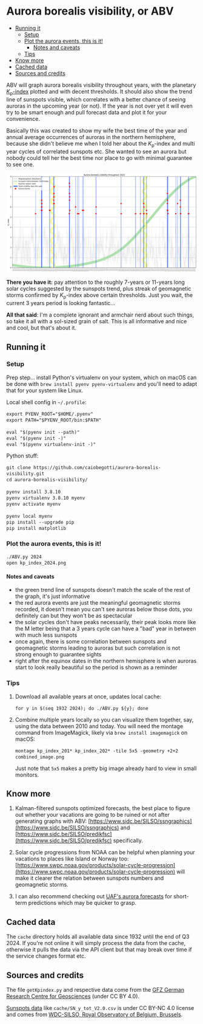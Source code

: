 # Aurora borealis visibility, or ABV

<!-- TOC start (generated with https://github.com/derlin/bitdowntoc) -->

- [Running it](#running-it)
   * [Setup](#setup)
   * [Plot the aurora events, this is it!](#plot-the-aurora-events-this-is-it)
      + [Notes and caveats](#notes-and-caveats)
   * [Tips](#tips)
- [Know more](#know-more)
- [Cached data](#cached-data)
- [Sources and credits](#sources-and-credits)

<!-- TOC end -->

ABV will graph aurora borealis visibility throughout years, with the planetary [_K_<sub>p</sub>-index](https://en.wikipedia.org/wiki/K-index) plotted and with decent thresholds. It should also show the trend line of sunspots visible, which correlates with a better chance of seeing auroras in the upcoming year (or not). If the year is not over yet it will even try to be smart enough and pull forecast data and plot it for your convenience.

Basically this was created to show my wife the best time of the year and annual average occurrences of auroras in the northern hemisphere, because she didn't believe me when I told her about the _K_<sub>p</sub>-index and multi year cycles of correlated sunspots etc. She wanted to see an aurora but nobody could tell her the best time nor place to go with minimal guarantee to see one.

![Graph example for 2024](example.png "Graph example for 2024")

**There you have it:** pay attention to the roughly 7-years or 11-years long solar cycles suggested by the sunspots trend, plus streak of geomagnetic storms confirmed by _K_<sub>p</sub>-index above certain thresholds. Just you wait, the current 3 years period is looking fantastic...

**All that said**: I'm a complete ignorant and armchair nerd about such things, so take it all with a sol-sized grain of salt. This is all informative and nice and cool, but that's about it.

<!-- TOC --><a name="running-it"></a>
## Running it

<!-- TOC --><a name="setup"></a>
### Setup

Prep step... install Python's virtualenv on your system, which on macOS can be done with `brew install pyenv pyenv-virtualenv` and you'll need to adapt that for your system like Linux.

Local shell config in `~/.profile`:

```
export PYENV_ROOT="$HOME/.pyenv"
export PATH="$PYENV_ROOT/bin:$PATH"

eval "$(pyenv init --path)"
eval "$(pyenv init -)"
eval "$(pyenv virtualenv-init -)"
```

Python stuff:

```
git clone https://github.com/caiobegotti/aurora-borealis-visibility.git
cd aurora-borealis-visibility/

pyenv install 3.8.10
pyenv virtualenv 3.8.10 myenv
pyenv activate myenv

pyenv local myenv
pip install --upgrade pip
pip install matplotlib
```

<!-- TOC --><a name="plot-the-aurora-events-this-is-it"></a>
### Plot the aurora events, this is it!

```
./ABV.py 2024
open kp_index_2024.png
```

<!-- TOC --><a name="notes-and-caveats"></a>
#### Notes and caveats

- the green trend line of sunspots doesn't match the scale of the rest of the graph, it's just informative
- the red aurora events are just the meaningful geomagnetic storms recorded, it doesn't mean you can't see auroras below those dots, you definitely can but they won't be as spectacular
- the solar cycles don't have peaks necessarily, their peak looks more like the M letter being that a 3 years cycle can have a "bad" year in between with much less sunspots
- once again, there is some correlation between sunspots and geomagnetic storms leading to auroras but such correlation is not strong enough to guarantee sights
- right after the equinox dates in the northern hemisphere is when auroras start to look really beautiful so the period is shown as a reminder

<!-- TOC --><a name="tips"></a>
### Tips

1. Download all available years at once, updates local cache:
	```
	for y in $(seq 1932 2024); do ./ABV.py ${y}; done
	```

1. Combine multiple years locally so you can visualize them together, say, using the data between 2010 and today. You will need the montage command from ImageMagick, likely via `brew install imagemagick` on macOS:

	```
	montage kp_index_201* kp_index_202* -tile 5x5 -geometry +2+2 combined_image.png
	```
	
	Just note that `5x5` makes a pretty big image already hard to view in small monitors.

<!-- TOC --><a name="know-more"></a>
## Know more

1. Kalman-filtered sunspots optimized forecasts, the best place to figure out whether your vacations are going to be ruined or not after generating graphs with ABV: [https://www.sidc.be/SILSO/ssngraphics](https://www.sidc.be/SILSO/ssngraphics) and [https://www.sidc.be/SILSO/predikfsc](https://www.sidc.be/SILSO/predikfsc) specifically.

1. Solar cycle progressions from NOAA can be helpful when planning your vacations to places like Island or Norway too: [https://www.swpc.noaa.gov/products/solar-cycle-progression](https://www.swpc.noaa.gov/products/solar-cycle-progression) will make it clearer the relation between sunspots numbers and geomagnetic storms.

1. I can also recommend checking out [UAF's aurora forecasts](https://www.gi.alaska.edu/monitors/aurora-forecast) for short-term predictions which may be quicker to grasp.

<!-- TOC --><a name="cached-data"></a>
## Cached data

The `cache` directory holds all available data since 1932 until the end of Q3 2024. If you're not online it will simply process the data from the cache, otherwise it pulls the data via the API client but that may break over time if the service changes format etc.

<!-- TOC --><a name="sources-and-credits"></a>
## Sources and credits

The file `getKpindex.py` and respective data come from the [GFZ German Research Centre for Geosciences](https://kp.gfz-potsdam.de/en/data) (under CC BY 4.0).

[Sunspots data](https://www.sidc.be/SILSO/infosnytot) like `cache/SN_y_tot_V2.0.csv` is under CC BY-NC 4.0 license and comes from [WDC-SILSO, Royal Observatory of Belgium, Brussels](https://www.sidc.be/SILSO/datafiles).
